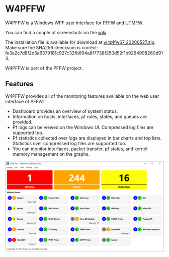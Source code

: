 # W4PFFW

W4PFFW is a Windows WPF user interface for [PFFW](https://github.com/sonertari/PFFW) and [UTMFW](https://github.com/sonertari/UTMFW).

You can find a couple of screenshots on the [wiki](https://github.com/sonertari/W4PFFW/wiki).

The installation file is available for download at [w4pffw67\_20200527.zip](https://drive.google.com/file/d/1VSQbvirfG2sBvbZkQpp4hP32cL17GWUG/view?usp=sharing). Make sure the SHA256 checksum is correct: fe3a2c7d8f2d5a6379181c927c32fb894a8f7738f250d52f1b9264998260d913.

W4PFFW is part of the PFFW project.

## Features

W4PFFW provides all of the monitoring features available on the web user interface of PFFW:

- Dashboard provides an overview of system status.
- Information on hosts, interfaces, pf rules, states, and queues are provided.
- Pf logs can be viewed on the Windows UI. Compressed log files are supported too.
- Pf statistics collected over logs are displayed in bar charts and top lists. Statistics over compressed log files are supported too.
- You can monitor interfaces, packet transfer, pf states, and kernel memory management on the graphs.

![Dashboard](https://github.com/sonertari/W4PFFW/blob/master/PFFW/screenshots/W4PffwDashboard.png)